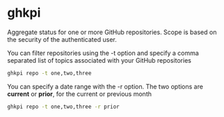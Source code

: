 # ghkpi
Aggregate status for one or more GitHub repositories.
Scope is based on the security of the authenticated user.

You can filter repositories using the -t option and specify a
comma separated list of topics associated with your GitHub
repositories

```bash
ghkpi repo -t one,two,three
```

You can specify a date range with the -r option.  The two options are
**current** or **prior**, for the current or previous month

```bash
ghkpi repo -t one,two,three -r prior
```
